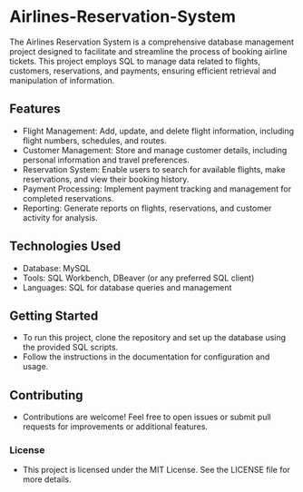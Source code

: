 # Airlines-Reservation-System
The Airlines Reservation System is a comprehensive database management project designed to facilitate and streamline the process of booking airline tickets. This project employs SQL to manage data related to flights, customers, reservations, and payments, ensuring efficient retrieval and manipulation of information.

## Features
- Flight Management: Add, update, and delete flight information, including flight numbers, schedules, and routes.
- Customer Management: Store and manage customer details, including personal information and travel preferences.
- Reservation System: Enable users to search for available flights, make reservations, and view their booking history.
- Payment Processing: Implement payment tracking and management for completed reservations.
- Reporting: Generate reports on flights, reservations, and customer activity for analysis.

## Technologies Used
- Database: MySQL
- Tools: SQL Workbench, DBeaver (or any preferred SQL client)
- Languages: SQL for database queries and management

## Getting Started

- To run this project, clone the repository and set up the database using the provided SQL scripts.
- Follow the instructions in the documentation for configuration and usage.

## Contributing

- Contributions are welcome! Feel free to open issues or submit pull requests for improvements or additional features.

### License

- This project is licensed under the MIT License. See the LICENSE file for more details.
